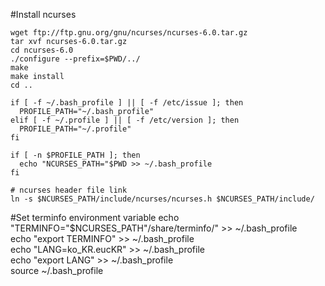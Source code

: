 #Install ncurses

    wget ftp://ftp.gnu.org/gnu/ncurses/ncurses-6.0.tar.gz
    tar xvf ncurses-6.0.tar.gz
    cd ncurses-6.0
    ./configure --prefix=$PWD/../
    make
    make install
    cd ..
    
    if [ -f ~/.bash_profile ] || [ -f /etc/issue ]; then
      PROFILE_PATH="~/.bash_profile"
    elif [ -f ~/.profile ] || [ -f /etc/version ]; then
      PROFILE_PATH="~/.profile"
    fi
    
    if [ -n $PROFILE_PATH ]; then
      echo "NCURSES_PATH="$PWD >> ~/.bash_profile
    fi
    
    # ncurses header file link
    ln -s $NCURSES_PATH/include/ncurses/ncurses.h $NCURSES_PATH/include/

#Set terminfo environment variable
echo "TERMINFO="$NCURSES_PATH"/share/terminfo/" >> ~/.bash_profile<br />
echo "export TERMINFO" >> ~/.bash_profile<br />
echo "LANG=ko_KR.eucKR" >> ~/.bash_profile<br />
echo "export LANG" >> ~/.bash_profile<br />
source ~/.bash_profile
